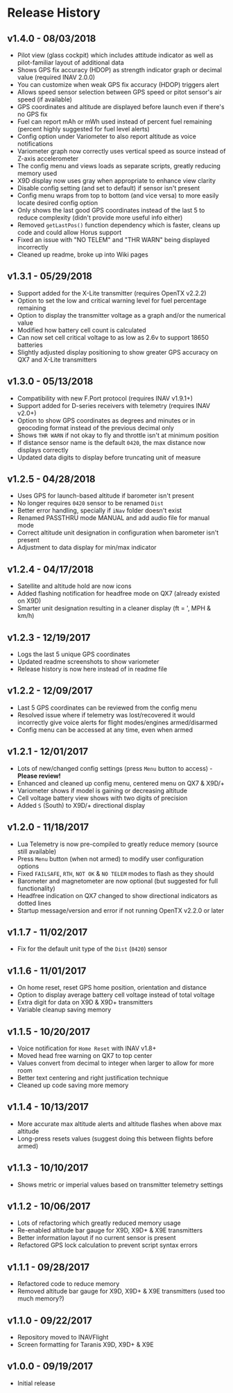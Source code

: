 # Release History

## v1.4.0 - 08/03/2018

* Pilot view (glass cockpit) which includes attitude indicator as well as pilot-familiar layout of additional data
* Shows GPS fix accuracy (HDOP) as strength indicator graph or decimal value (required INAV 2.0.0)
* You can customize when weak GPS fix accuracy (HDOP) triggers alert
* Allows speed sensor selection between GPS speed or pitot sensor's air speed (if available)
* GPS coordinates and altitude are displayed before launch even if there's no GPS fix
* Fuel can report mAh or mWh used instead of percent fuel remaining (percent highly suggested for fuel level alerts)
* Config option under Variometer to also report altitude as voice notifications
* Variometer graph now correctly uses vertical speed as source instead of Z-axis accelerometer
* The config menu and views loads as separate scripts, greatly reducing memory used
* X9D display now uses gray when appropriate to enhance view clarity
* Disable config setting (and set to default) if sensor isn't present
* Config menu wraps from top to bottom (and vice versa) to more easily locate desired config option
* Only shows the last good GPS coordinates instead of the last 5 to reduce complexity (didn't provide more useful info either)
* Removed `getLastPos()` function dependency which is faster, cleans up code and could allow Horus support
* Fixed an issue with "NO TELEM" and "THR WARN" being displayed incorrectly
* Cleaned up readme, broke up into Wiki pages

## v1.3.1 - 05/29/2018

* Support added for the X-Lite transmitter (requires OpenTX v2.2.2)
* Option to set the low and critical warning level for fuel percentage remaining
* Option to display the transmitter voltage as a graph and/or the numerical value
* Modified how battery cell count is calculated
* Can now set cell critical voltage to as low as 2.6v to support 18650 batteries
* Slightly adjusted display positioning to show greater GPS accuracy on QX7 and X-Lite transmitters

## v1.3.0 - 05/13/2018

* Compatibility with new F.Port protocol (requires INAV v1.9.1+)
* Support added for D-series receivers with telemetry (requires INAV v2.0+)
* Option to show GPS coordinates as degrees and minutes or in geocoding format instead of the previous decimal only
* Shows `THR WARN` if not okay to fly and throttle isn't at minimum position
* If distance sensor name is the default `0420`, the max distance now displays correctly
* Updated data digits to display before truncating unit of measure

## v1.2.5 - 04/28/2018

* Uses GPS for launch-based altitude if barometer isn't present
* No longer requires `0420` sensor to be renamed `Dist`
* Better error handling, specially if `iNav` folder doesn't exist
* Renamed PASSTHRU mode MANUAL and add audio file for manual mode
* Correct altitude unit designation in configuration when barometer isn't present
* Adjustment to data display for min/max indicator

## v1.2.4 - 04/17/2018

* Satellite and altitude hold are now icons
* Added flashing notification for headfree mode on QX7 (already existed on X9D)
* Smarter unit designation resulting in a cleaner display (ft = ', MPH & km/h)

## v1.2.3 - 12/19/2017

* Logs the last 5 unique GPS coordinates
* Updated readme screenshots to show variometer
* Release history is now here instead of in readme file

## v1.2.2 - 12/09/2017

* Last 5 GPS coordinates can be reviewed from the config menu
* Resolved issue where if telemetry was lost/recovered it would incorrectly give voice alerts for flight modes/engines armed/disarmed
* Config menu can be accessed at any time, even when armed

## v1.2.1 - 12/01/2017

* Lots of new/changed config settings (press `Menu` button to access) - **Please review!**
* Enhanced and cleaned up config menu, centered menu on QX7 & X9D/+
* Variometer shows if model is gaining or decreasing altitude
* Cell voltage battery view shows with two digits of precision
* Added `S` (South) to X9D/+ directional display

## v1.2.0 - 11/18/2017

* Lua Telemetry is now pre-compiled to greatly reduce memory (source still available)
* Press `Menu` button (when not armed) to modify user configuration options
* Fixed `FAILSAFE`, `RTH`, `NOT OK` & `NO TELEM` modes to flash as they should
* Barometer and magnetometer are now optional (but suggested for full functionality)
* Headfree indication on QX7 changed to show directional indicators as dotted lines
* Startup message/version and error if not running OpenTX v2.2.0 or later

## v1.1.7 - 11/02/2017

* Fix for the default unit type of the `Dist` (`0420`) sensor

## v1.1.6 - 11/01/2017

* On home reset, reset GPS home position, orientation and distance
* Option to display average battery cell voltage instead of total voltage
* Extra digit for data on X9D & X9D+ transmitters
* Variable cleanup saving memory

## v1.1.5 - 10/20/2017

* Voice notification for `Home Reset` with INAV v1.8+
* Moved head free warning on QX7 to top center
* Values convert from decimal to integer when larger to allow for more room
* Better text centering and right justification technique
* Cleaned up code saving more memory

## v1.1.4 - 10/13/2017

* More accurate max altitude alerts and altitude flashes when above max altitude
* Long-press <Enter> resets values (suggest doing this between flights before armed)

## v1.1.3 - 10/10/2017

* Shows metric or imperial values based on transmitter telemetry settings

## v1.1.2 - 10/06/2017

* Lots of refactoring which greatly reduced memory usage
* Re-enabled altitude bar gauge for X9D, X9D+ & X9E transmitters
* Better information layout if no current sensor is present
* Refactored GPS lock calculation to prevent script syntax errors

## v1.1.1 - 09/28/2017

* Refactored code to reduce memory
* Removed altitude bar gauge for X9D, X9D+ & X9E transmitters (used too much memory?)

## v1.1.0 - 09/22/2017

* Repository moved to INAVFlight
* Screen formatting for Taranis X9D, X9D+ & X9E

## v1.0.0 - 09/19/2017

* Initial release
